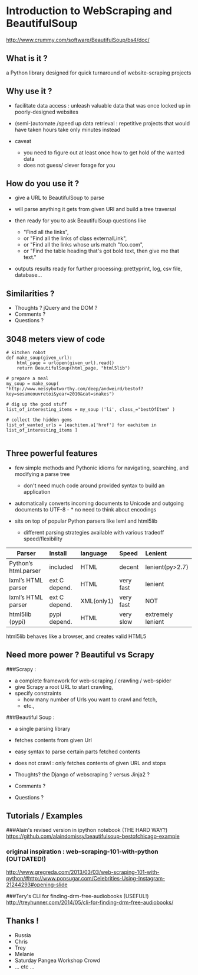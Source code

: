 Introduction to WebScraping and BeautifulSoup
=============================================

http://www.crummy.com/software/BeautifulSoup/bs4/doc/

What is it ?
------------
a Python library designed for quick turnaround of website-scraping projects

Why use it ?
------------
* facilitate data access : unleash valuable data that was once locked up in poorly-designed websites

* (semi-)automate /speed up data retrieval : repetitive  projects that would have taken hours take only minutes instead 

* caveat
  * you need to figure out at least once how to get hold of the wanted data
  * does not guess/ clever forage for you

How do you use it ?
-------------------

* give a URL to BeautifulSoup to parse

* will parse anything it gets from given URl and build a tree traversal

* then ready for you to ask BeautifulSoup questions like
  * "Find all the links", 
  * or "Find all the links of class externalLink", 
  * or "Find all the links whose urls match "foo.com", 
  * or "Find the table heading that's got bold text, then give me that text."

* outputs results ready for further processing: prettyprint, log, csv file, database...


Similarities ?
--------------

* Thoughts ?   jQuery and the DOM ?
* Comments ?
* Questions ?


3048 meters view of code
------------------------

```
# kitchen robot
def make_soup(given_url):
    html_page = urlopen(given_url).read()
    return BeautifulSoup(html_page, "html5lib")
 
# prepare a meal
my_soup = make_soup( "http://www.messybutworthy.com/deep/andweird/bestof?key=sesameouvretoi&year=2010&cat=snakes")

# dig up the good stuff
list_of_interesting_items = my_soup ('li', class_="bestOfItem" )

# collect the hidden gems
list_of_wanted_urls = [eachitem.a['href'] for eachitem in list_of_interesting_items ]
    
```


Three powerful features
-----------------------

* few simple methods and Pythonic idioms for navigating, searching, and modifying a parse tree
  * don't need much code around provided syntax to build an application

* automatically converts incoming documents to Unicode and outgoing documents to UTF-8 -  * no need to think about encodings

* sits on top of popular Python parsers like lxml and html5lib
  * different parsing strategies available with various tradeoff speed/flexibility
 
| Parser               | Install     | language  |  Speed   |Lenient           |
|----------------------|:------------|:----------|:---------|:-----------------|
| Python’s html.parser | included    | HTML      | decent   |lenient(py>2.7)   |
| lxml’s HTML parser   |ext C depend.| HTML      |very fast |lenient           |
| lxml’s HTML parser   |ext C depend.| XML(only1)|very fast |  NOT             |
| html5lib (pypi)      | pypi depend.| HTML      |very slow |extremely lenient |
 

html5lib behaves like a browser, and creates valid HTML5 


Need more power ? Beautiful vs Scrapy
-----------------------------------------------------

###Scrapy :  

* a complete framework for web-scraping / crawling / web-spider
* give Scrapy a root URL to start crawling, 
* specify constraints
  * how many number of Urls you want to crawl and fetch,
  * etc., 

###Beautiful Soup :  

* a single parsing library 
* fetches contents from given Url 
* easy syntax to parse certain parts fetched contents
* does not crawl : only fetches contents of given URL and stops

   
* Thoughts?  the Django of webscraping ? versus Jinja2 ?
* Comments ?
* Questions ?


Tutorials / Examples
---------------------------

###Alain's revised version in ipython notebook  (THE HARD WAY?)
https://github.com/alaindomissy/beautifulsoup-bestofchicago-example


### original inspiration : web-scraping-101-with-python (OUTDATED!)
http://www.gregreda.com/2013/03/03/web-scraping-101-with-python/#http://www.popsugar.com/Celebrities-Using-Instagram-21244293#opening-slide


###Tery's CLI for finding-drm-free-audiobooks (USEFUL!)
http://treyhunner.com/2014/05/cli-for-finding-drm-free-audiobooks/


Thanks !
--------
* Russia
* Chris
* Trey
* Melanie
* Saturday Pangea Workshop Crowd
* ... etc ...

